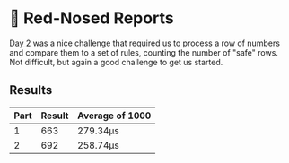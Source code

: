 # 🎄 Red-Nosed Reports

[Day 2](https://adventofcode.com/2024/day/2) was a nice challenge that required us to process a row of numbers and compare them to a set of rules, counting the number of "safe" rows. Not difficult, but again a good challenge to get us started.

## Results

| Part | Result | Average of 1000 |
| ---- | ------ | --------------- |
| 1    | 663    | 279.34µs        |
| 2    | 692    | 258.74µs        |
